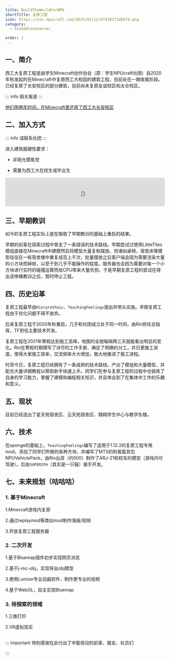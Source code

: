 ```yaml
---
title: BuildTheWorldForNPU
shortTitle: 复原工程
icon: https://cos.npucraft.com/2025/03/12/67d182f1dbbf4.png
category:
  - StandAloneServer

order: 1
---
```





## **一、简介**

西工大复原工程是由学生Minecraft创作协会（原：学生NPUcraft社团）自2020年秋发起的在Minecraft中复原西工大校园的建筑工程，目前处在一期收尾阶段。已经复原了长安校区的部分建筑，目前尚未复原友谊校区和太仓校区。

::: info 相关报道
:::

[他们用两年时间，在Minecraft里还原了西工大长安校区](https://mp.weixin.qq.com/s/1T-4R89wqGw1coyYy2XAPA)

<BiliBili bvid="BV1qu411D7MY" />

<BiliBili bvid="BV12z4y1H7VU" />

<BiliBili bvid="BV1Uz4y1H7mJ" />




## **二、加入方式**

::: info 请联系社团
:::

进入建筑服硬性要求：

- 非观光摸鱼党

- 需要为西工大在校生或毕业生

<iframe
style="width:728px;height:90px;max-width:100%;border:none;display:block;margin:auto;pointer-events:none"
src="https://de.namemc.com/server/construction.npucraft.com/embed"
width="728"
height="90"
sandbox="allow-same-origin">
</iframe>

## **三、早期教训**

如今的复原工程实际上是在吸取了早期教训的基础上重启的结果。

早期的前辈在探索过程中曾走了一条错误的技术路线。早期尝试过使用LittleTiles模组直接在Minecraft中建模然后将模型大量复制摆放。但诸如桌椅，宿舍床等模型往往在一栋宿舍楼中重复成百上千次，批量摆放之后客户端会因为需要渲染大量的小方块而掉帧，以至于到几乎不能操作的程度。服务器也会因为需要对每一个小方块进行实时的碰撞运算而给CPU带来大量负担。于是早期复原工程的尝试在得出该惨痛教训之后，暂时停止工程。

## **四、历史沿革**

复原工程最早由`Rinryrethoic`、`TeachingFeelings`提出并带头实施。早期复原工程由于优化问题不得不放弃。

后来复原工程于2020年秋重启，几乎和社团成立处于同一时间，由Rin担任总指挥，TF担任主要技术开发。

复原工程在2021年寒假达到施工高峰，地图的全貌每隔两三天就能看出明显的变化。Rin在寒假时期撰写了详尽的工作手册、确定了明确的分工，并日更施工进度。使得大家施工效率，交流频率大大增加，极大地推进了施工进程。

时至今日，复原工程已经拥有了一条成熟的技术路线，产出了模组和大量模型，并配合大量详细教程以帮助新手快速上手。同学们在参与复原工程的过程中也锻炼了自身的学习能力，掌握了建模和编程相关知识，并且体会到了在集体中工作的乐趣和意义。

## **五、现状**

目前已经造出了星天苑宿舍区、云天苑宿舍区、翱翔学生中心与教学东楼。

## **六、技术**
在sponge的基础上，`TeachingFeelings`编写了适用于1.12.2的复原工程专用mod，添加了同学们所做的各种方块，并编写了MTS的附属载具包NPUVehiclePack，由Rin出资（约500）制作了ARJ-21和校车的模型（游戏内可驾驶）。后由`SUPER2FH`（其实是一只猫）接手开发。

## **七、未来规划**（咕咕咕）

### **1. 基于Minecraft**

1.Minecraft游戏内复原

2.通过replaymod等类似mod制作海报/视频

3.开放复原工程服务器

### **2. 二次开发**

1.基于Bluemap插件初步实现网页浏览

2.基于j-mc-obj，实现导出obj模型

3.使用Lumion专业动画软件，制作更专业的视频

4.基于WebGL，自主实现Bluemap

### **3. 待探索的领域**

1.三维打印

2.VR虚拟现实

## 

::: important 特别感谢在此付出了辛勤劳动的前辈、服友、社员们

:::